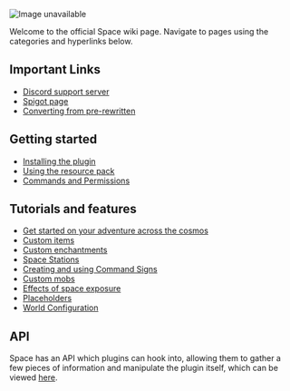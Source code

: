 ![Image unavailable](https://i.imgur.com/ze1Li1A.png)

Welcome to the official Space wiki page. Navigate to pages using the categories and hyperlinks below.

## Important Links

* [Discord support server](https://discord.com/invite/XR8bbm6)
* [Spigot page](https://www.spigotmc.org/resources/space.59572/)
* [Converting from pre-rewritten](https://github.com/Z4OLLIEZ4/Space/wiki/legacy-conversion)

## Getting started

* [Installing the plugin](https://github.com/Z4OLLIEZ4/Space/wiki/Installation)
* [Using the resource pack](https://github.com/Z4OLLIEZ4/Space/wiki/Resource-pack)
* [Commands and Permissions](https://github.com/Z4OLLIEZ4/Space/wiki/Commands-and-Permissions)

## Tutorials and features

* [Get started on your adventure across the cosmos](https://github.com/Z4OLLIEZ4/Space/wiki/Starting-guide)
* [Custom items](https://github.com/Z4OLLIEZ4/Space/wiki/Custom-Items)
* [Custom enchantments](https://github.com/Z4OLLIEZ4/Space/wiki/Custom-Enchantments)
* [Space Stations](https://github.com/Z4OLLIEZ4/Space/wiki/Space-Station)
* [Creating and using Command Signs](https://github.com/Z4OLLIEZ4/Space/wiki/Command-Signs)
* [Custom mobs](https://github.com/Z4OLLIEZ4/Space/wiki/Custom-Mobs)
* [Effects of space exposure](https://github.com/Z4OLLIEZ4/Space/wiki/Effects-of-Space-Exposure)
* [Placeholders](https://github.com/Z4OLLIEZ4/Space/wiki/Placeholders)
* [World Configuration](https://github.com/Z4OLLIEZ4/Space/wiki/World-Configuration)

## API

Space has an API which plugins can hook into, allowing them to gather a few pieces of information and manipulate the plugin itself, which can be viewed [here](https://github.com/Z4OLLIEZ4/Space-API-Example).